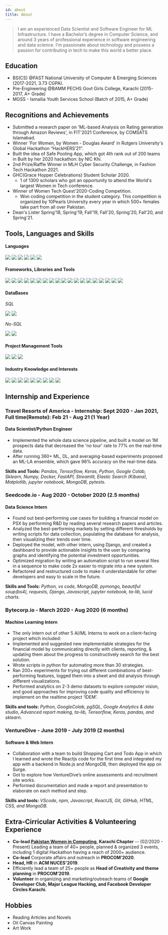 ```yaml
---
id: about
title: About
---
```


> I am an experienced Data Scientist and Software Engineer for ML Infrastructure. I have a Bachelor’s degree in Computer Science, and around 3 years of professional experience in software engineering and data science. I'm passionate about technology and possess a passion for contributing in tech to make this world a better place.


## Education

- BS(CS) @FAST National University of Computer & Emerging Sciences (2017-2021, 3.73 CGPA).
- Pre-Engineering @BAMM PECHS Govt Girls College, Karachi (2015-2017, A+ Grade)
- MGSS - Ismailia Youth Services School (Batch of 2015, A+ Grade)

## Recognitions and Achievements

- Submitted a research paper on 'ML-based Analysis on Rating generation through Amazon Reviews', in FIT'2021 Conference, by COMSATS Islamabad.
- Winner 'For Women, by Women - Douglas Award' in Rutgers University's Global Hackathon “HackHERS’21”.
- Built the idea of Safe Pooling App, which got 4th rank out of 200 teams in Built by her 2020 hackathon: by NIC Khi.
- 2nd Prize/Raffle Winner in MLH Cyber Security Challenge, in Fashion Tech Hackathon 2021.
- GHC(Grace Hopper Celebrations) Student Scholar 2020.
  - 1 of 1300 scholars who got an opportunity to attend the World's largest Women in Tech conference.
- Winner of Women Tech Quest'2020-Coding Competition.
  - Won coding competition in the student category. This competition is organized by 10Pearls University every year in which 500+ females take part from all over Pakistan.
- Dean's Lister Spring'18, Spring'19, Fall'19, Fall'20, Spring'20, Fall'20, and Spring'21.

## Tools, Languages and Skills

#### Languages

<div><img src='https://img.shields.io/badge/-Python-blue'> <img src='https://img.shields.io/badge/-C++-blue'> <img src='https://img.shields.io/badge/-Javascript JS-blue'> <img src='https://img.shields.io/badge/-C-blue'> <img src='https://img.shields.io/badge/-R-blue'> <img src='https://img.shields.io/badge/-HTML/CSS-blue'></div>

#### Frameworks, Libraries and Tools

<div><img src='https://img.shields.io/badge/-Pandas-yellow'> <img src='https://img.shields.io/badge/-Requests-yellow'> <img src='https://img.shields.io/badge/-Beautifulsoup bs4-yellow'> <img src='https://img.shields.io/badge/-Git & Version control-yellow'> <img src='https://img.shields.io/badge/-Tensorflow-yellow'> <img src='https://img.shields.io/badge/-Keras-yellow'> <img src='https://img.shields.io/badge/-pymongo-yellow'> <img src='https://img.shields.io/badge/-ReactJS-yellow'> <img src='https://img.shields.io/badge/-TAlib-yellow'> <img src='https://img.shields.io/badge/-sklearn-yellow'> <img src='https://img.shields.io/badge/-Numpy-yellow'> <img src='https://img.shields.io/badge/-Lucid charts-yellow'> <img src='https://img.shields.io/badge/-Figma-yellow'> <img src='https://img.shields.io/badge/-Stats Model-yellow'> <img src='https://img.shields.io/badge/-Docker-yellow'> <img src='https://img.shields.io/badge/-Kafka-yellow'> <img src='https://img.shields.io/badge/-VsCode-yellow'> <img src='https://img.shields.io/badge/-jupyter notebook-yellow'> <img src='https://img.shields.io/badge/-Google Colab-yellow'> </div>

#### DataBases

_SQL_

<div><img src='https://img.shields.io/badge/-SQL Server-orange'> <img src='https://img.shields.io/badge/-PG SQL-orange'></div>

_No-SQL_

<div><img src='https://img.shields.io/badge/-MongoDB-orange'> <img src='https://img.shields.io/badge/-Elastic Search-orange'></div>

#### Project Management Tools

<div><img src='https://img.shields.io/badge/-Asana-grey'> <img src='https://img.shields.io/badge/-Notion-grey'> <img src='https://img.shields.io/badge/-Trello-grey'></div>

#### Industry Knowledge and Interests

<div><img src='https://img.shields.io/badge/-Data Analysis and visualization-green'> <img src='https://img.shields.io/badge/-Web Development-green'> <img src='https://img.shields.io/badge/-Data Science-green'> <img src='https://img.shields.io/badge/-Research and Development-green'> <img src='https://img.shields.io/badge/-Artificial Intelligence-green'> <img src='https://img.shields.io/badge/-Financial Analysis-green'> <img src='https://img.shields.io/badge/-Data Science-green'> <img src='https://img.shields.io/badge/-Customer & Market Analysis-green'> <img src='https://img.shields.io/badge/-Software Engineering (SWE)-green'></div>

## Internship and Experience

### Travel Resorts of America - Internship: Sept 2020 - Jan 2021, Full time(Remote): Feb 21 - Aug 21 (1 Year)

#### Data Scientist/Python Engineer

- Implemented the whole data science pipeline, and built a model on 1M prospects data that decreased the 'no tour' rate to 77% on the real-time data. 
- After running 360+ ML, DL, and averaging-based experiments proposed an ML-LA ensemble, which gave 96% accuracy on the real-time data.

**Skills and Tools:** _Pandas, Tensorflow, Keras, Python, Google Colab, Sklearn, Numpy, Docker, FastAPI, Streamlit, Elastic Search (Kibana), Matplotlib, jupyter notebook, MongoDB, pytests._

### Seedcode.io - Aug 2020 - October 2020 (2.5 months)

#### Data Science Intern

- Found out best-performing use cases for building a financial model on PSX by performing R&D by reading several research papers and articles.
- Analyzed the best-performing markets by setting different thresholds by writing scripts for data collection, populating the database for analysis, then visualizing their trends over time.
- Deployed the model, with other intern, using Django, and created a dashboard to provide actionable insights to the user by comparing graphs and identifying the potential investment opportunities.
- Optimized migration by writing an automation script to run several files in a sequence to make code 2x easier to migrate into a new system.
- Refactored and restructured code to make it understandable for other developers and easy to scale in the future.

**Skills and Tools:** _Python, vs code, MongoDB, pymongo, beautiful soup(bs4), requests, Django, Javascript, jupyter notebook, ta-lib, lucid charts._

### Bytecorp.io - March 2020 - Aug 2020 (6 months)

#### Machine Learning Intern

- The only intern out of other 5 AI/ML Interns to work on a client-facing project which included:
- Implemented and suggested new implementable strategies for the financial model by communicating directly with clients, reporting, & updating them about the progress to constructively search for the best solution.
- Wrote scripts in python for automating more than 30 strategies.
- Ran 200+ experiments for trying out different combinations of best-performing features, logged them into a sheet and did analysis through different visualizations.
- Performed analytics on 2-3 demo datasets to explore computer vision, and good approaches for improving code quality and efficiency to implement on the realtime project ‘IDEM’.

**Skills and tools:** _Python, GoogleColab, pgSQL, Google Analytics & data studio, Advanced report making, ta-lib, Tensorflow, Keras, pandas, and sklearn._

### VentureDive - June 2019 - July 2019 (2 months)

#### Software & Web Intern

- Collaboration with a team to build Shopping Cart and Todo App in which I learned and wrote the Reactjs code for the first time and integrated my app with a backend in Node.js and MongoDB, then deployed the app on Surge.
- Got to explore how VentureDive’s online assessments and recruitment site works.
- Performed documentation and made a report and presentation to elaborate on each method and step.

**Skills and tools:** _VScode, npm, Javascript, ReactJS, Git, GitHub, HTML, CSS, and MongoDB._

## Extra-Cirricular Activities & Volunteering Experience

- **Co-lead [Pakistan Women in Computing](https://pwic.org/), Karachi Chapter** -- (02/2020 - Present) Leading a team of 40+ people, planned & organized 3 events, including 1 digital Hackathon having a reach of 2000+ audience.
- **Co-lead** Corporate affairs and outreach in **PROCOM’2020**.
- **Head, HR** in **ACM NUCES'2019**.
- Efficiently lead a team of 25+ people as **Head of Creativity and theme planning** in **PROCOM’2019**.
- **Volunteer** in organizing and marketing/outreach teams of **Google Developer Club, Major League Hacking, and Facebook Developer Circles Karachi**.

## Hobbies

- Reading Articles and Novels
- Oil Canvas Painting
- Art Work
